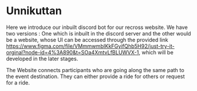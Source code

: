 # Unnikuttan

Here we introduce our inbuilt discord bot for our recross website. We have two versions : One which is inbuilt in the discord server and the other would be a website, whose UI can be accessed through the provided link https://www.figma.com/file/VMmmwmbIKkFGyifQhb5H92/just-try-it-orginal?node-id=4%3A890&t=SOa4XmtvLfBLUWVX-1, which will be developed in the later stages.

The Website connects participants who are going along the same path to the event destination.
They can either provide a ride for others or request for a ride.
